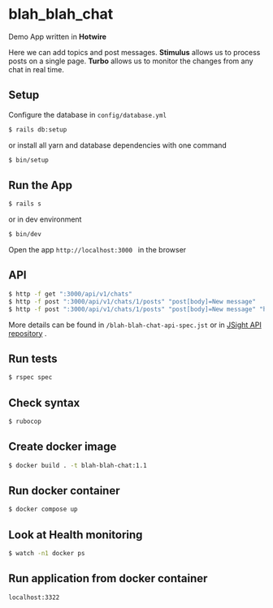 # blah_blah_chat
Demo App written in **Hotwire**

Here we can add topics and post messages.
**Stimulus** allows us to process posts on a single page.
**Turbo** allows us to monitor the changes from any chat in real time.

## Setup
Configure the database in `config/database.yml`
```bash
$ rails db:setup
```
or install all yarn and database dependencies with one command
```bash
$ bin/setup
```

## Run the App
```bash
$ rails s
```
or in dev environment
```bash
$ bin/dev
```
Open the app `http://localhost:3000 ` in the browser

## API
```bash
$ http -f get ":3000/api/v1/chats"
$ http -f post ":3000/api/v1/chats/1/posts" "post[body]=New message"
$ http -f post ":3000/api/v1/chats/1/posts" "post[body]=New message" "highlight="
```
More details can be found in `/blah-blah-chat-api-spec.jst` or in [JSight API repository](https://editor.jsight.io/r/gjoyG6J/1) .

## Run tests
```bash
$ rspec spec
```

## Check syntax
```bash
$ rubocop
```

## Create docker image
```bash
$ docker build . -t blah-blah-chat:1.1
```

## Run docker container
```bash
$ docker compose up
```

## Look at Health monitoring
```bash
$ watch -n1 docker ps
```

## Run application from docker container
`localhost:3322`
